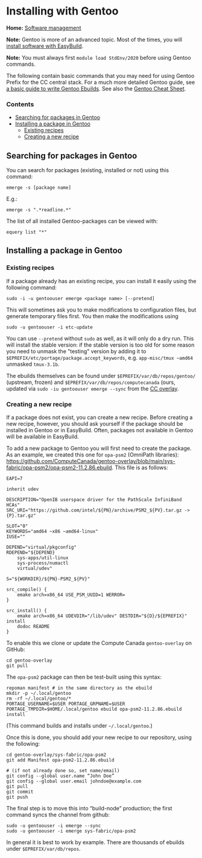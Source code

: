 # Installing with Gentoo

**Home:** [Software management](INDEX.md)

**Note:** Gentoo is more of an advanced topic. Most of the times, you will
[install software with EasyBuild](easybuild.md).

**Note:** You must always first `module load StdEnv/2020` before using Gentoo
commands.

The following contain basic commands that you may need for using Gentoo Prefix
for the CC central stack. For a much more detailed Gentoo guide, see [a basic
guide to write Gentoo
Ebuilds](https://wiki.gentoo.org/wiki/Basic_guide_to_write_Gentoo_Ebuilds). See
also the [Gentoo Cheat Sheet](https://wiki.gentoo.org/wiki/Gentoo_Cheat_Sheet).

### Contents

- [Searching for packages in Gentoo](#searching-for-packages-in-gentoo)
- [Installing a package in Gentoo](#installing-a-package-in-gentoo)
  - [Existing recipes](#existing-recipes)
  - [Creating a new recipe](#creating-a-new-recipe)

## Searching for packages in Gentoo

You can search for packages (existing, installed or not) using this command:

```
emerge -s [package name]
```

E.g.:

```
emerge -s ".*readline.*"
```

The list of all installed Gentoo-packages can be viewed with:

```
equery list "*"
```

## Installing a package in Gentoo

### Existing recipes

If a package already has an existing recipe, you can install it easily using the
following command:

```
sudo -i -u gentoouser emerge <package name> [--pretend]
```

This will sometimes ask you to make modifications to configuration files, but
generate temporary files first. You then make the modifications using

```
sudo -u gentoouser -i etc-update
```

You can use `--pretend` without `sudo` as well, as it will only do a dry run.
This will install the stable version: if the stable version is too old for some
reason you need to unmask the "testing" version by adding it to
`$EPREFIX/etc/portage/package.accept_keywords`, e.g. `app-misc/tmux ~amd64`
unmasked `tmux-3.1b`.

The ebuilds themselves can be found under `$EPREFIX/var/db/repos/gentoo/`
(upstream, frozen) and `$EPREFIX/var/db/repos/computecanada` (ours, updated via
`sudo -iu gentoouser emerge --sync` from the [CC
overlay](https://github.com/ComputeCanada/gentoo-overlay).

### Creating a new recipe

If a package does not exist, you can create a new recipe. Before creating a new
recipe, however, you should ask yourself if the package should be installed in
Gentoo or in EasyBuild. Often, packages not available in Gentoo will be
available in EasyBuild.

To add a new package to Gentoo you will first need to create the package. As an
example, we created this one for `opa-psm2` (OmniPath libraries):
https://github.com/ComputeCanada/gentoo-overlay/blob/main/sys-fabric/opa-psm2/opa-psm2-11.2.86.ebuild.
This file is as follows:

```
EAPI=7

inherit udev

DESCRIPTION="OpenIB userspace driver for the PathScale InfiniBand HCAs"
SRC_URI="https://github.com/intel/${PN}/archive/PSM2_${PV}.tar.gz -> {P}.tar.gz"

SLOT="0"
KEYWORDS="amd64 ~x86 ~amd64-linux"
IUSE=""

DEPEND="virtual/pkgconfig"
RDEPEND="${DEPEND}
	sys-apps/util-linux
	sys-process/numactl
	virtual/udev"

S="${WORKDIR}/${PN}-PSM2_${PV}"

src_compile() {
	emake arch=x86_64 USE_PSM_UUID=1 WERROR=
}

src_install() {
	emake arch=x86_64 UDEVDIR="/lib/udev" DESTDIR="${D}/${EPREFIX}" install
	dodoc README
}
```

To enable this we clone or update the Compute Canada `gentoo-overlay` on GitHub:

```
cd gentoo-overlay
git pull
```

The `opa-psm2` package can then be test-built using this syntax:

```
repoman manifest # in the same directory as the ebuild
mkdir -p ~/.local/gentoo
rm -rf ~/.local/gentoo/*
PORTAGE_USERNAME=$USER PORTAGE_GRPNAME=$USER PORTAGE_TMPDIR=$HOME/.local/gentoo ebuild opa-psm2-11.2.86.ebuild install
```

(This command builds and installs under `~/.local/gentoo`.)

Once this is done, you should add your new recipe to our repository, using the
following:

```
cd gentoo-overlay/sys-fabric/opa-psm2
git add Manifest opa-psm2-11.2.86.ebuild

# (if not already done so, set name/email)
git config --global user.name “John Doe”
git config --global user.email johndoe@example.com
git pull
git commit
git push
```

The final step is to move this into “build-node” production; the first command
syncs the channel from github:

```
sudo -u gentoouser -i emerge --sync
sudo -u gentoouser -i emerge sys-fabric/opa-psm2
```

In general it is best to work by example. There are thousands of ebuilds under
`$EPREFIX/var/db/repos`.
